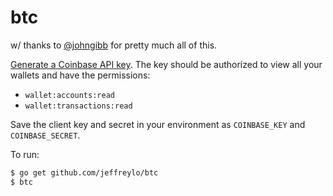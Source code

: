 # btc

w/ thanks to [@johngibb](https://github.com/johngibb) for pretty much all of this.

[Generate a Coinbase API key](https://www.coinbase.com/settings/api). The key
should be authorized to view all your wallets and have the permissions:

- `wallet:accounts:read` 
- `wallet:transactions:read`

Save the client key and secret in your environment as `COINBASE_KEY` and
`COINBASE_SECRET`.

To run:

```sh 
$ go get github.com/jeffreylo/btc 
$ btc
```
